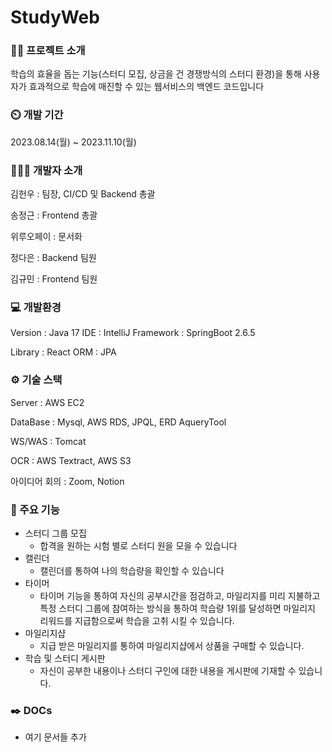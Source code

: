 # StudyWeb

### 👨‍🏫 프로젝트 소개
학습의 효율을 돕는 기능(스터디 모집, 상금을 건 경쟁방식의 스터디 환경)을 통해 사용자가 효과적으로 학습에 매진할 수 있는 웹서비스의 백엔드 코드입니다

### ⏲️ 개발 기간
2023.08.14(월) ~ 2023.11.10(월)

### 🧑‍🤝‍🧑 개발자 소개

김헌우 : 팀장, CI/CD 및 Backend 총괄

송정근 : Frontend 총괄

위루오페이 : 문서화

정다은 : Backend 팀원

김규민 : Frontend 팀원


### 💻 개발환경

Version : Java 17
IDE : IntelliJ
Framework : SpringBoot 2.6.5

Library : React
ORM : JPA

### ⚙️ 기술 스택

Server : AWS EC2

DataBase : Mysql, AWS RDS, JPQL, ERD AqueryTool

WS/WAS : Tomcat

OCR : AWS Textract, AWS S3

아이디어 회의 : Zoom, Notion

### 📌 주요 기능

- 스터디 그룹 모집
    - 합격을 원하는 시험 별로 스터디 원을 모을 수 있습니다
- 캘린더
    - 캘린더를 통하여 나의 학습량을 확인할 수 있습니다
- 타이머
    - 타이머 기능을 통하여 자신의 공부시간을 점검하고, 마일리지를 미리 지불하고 특정 스터디 그룹에 참여하는 방식을 통하여 학습량 1위를 달성하면 마일리지 리워드를 지급함으로써 학습을 고취 시킬 수 있습니다.
- 마일리지샵
    - 지급 받은 마일리지를 통하여 마일리지샵에서 상품을 구매할 수 있습니다.
- 학습 및 스터디 게시판
    - 자신이 공부한 내용이나 스터디 구인에 대한 내용을 게시판에 기재할 수 있습니다.

### ✒️ DOCs

- 여기 문서들 추가
